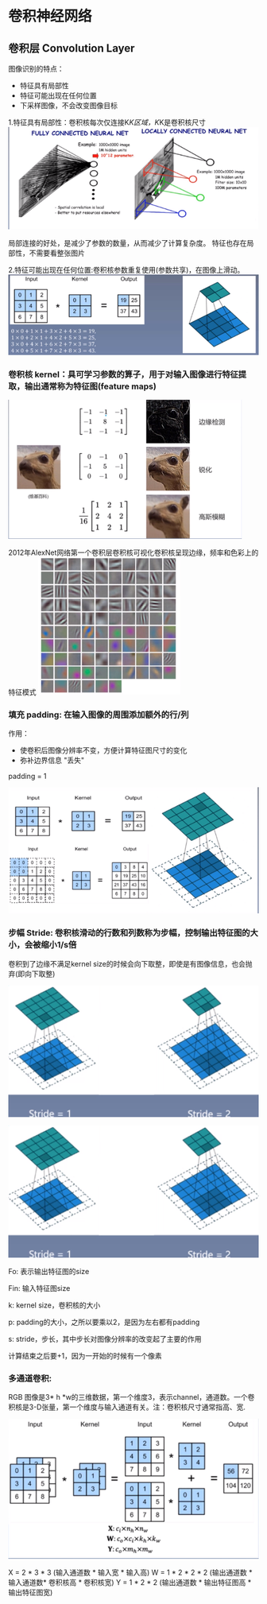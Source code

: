
# 卷积神经网络

## 卷积层 Convolution Layer

图像识别的特点：
* 特征具有局部性
* 特征可能出现在任何位置
* 下采样图像，不会改变图像目标


1.特征具有局部性：卷积核每次仅连接K*K区域，K*K是卷积核尺寸
![image](https://github.com/xiaoxingchen505/Deep_Learning_Notes/blob/master/images/conv1.png)

局部连接的好处，是减少了参数的数量，从而减少了计算复杂度。
特征也存在局部性，不需要看整张图片

2.特征可能出现在任何位置:卷积核参数重复使用(参数共享)，在图像上滑动。
![image](https://github.com/xiaoxingchen505/Deep_Learning_Notes/blob/master/images/conv2.png)

### 卷积核 kernel：具可学习参数的算子，用于对输入图像进行特征提取，输出通常称为特征图(feature maps)
![image](https://github.com/xiaoxingchen505/Deep_Learning_Notes/blob/master/images/kernel.png)

2012年AlexNet网络第一个卷积层卷积核可视化卷积核呈现边缘，频率和色彩上的特征模式
![image](https://github.com/xiaoxingchen505/Deep_Learning_Notes/blob/master/images/featuremap.png)

### 填充 padding: 在输入图像的周围添加额外的行/列
作用：
* 使卷积后图像分辨率不变，方便计算特征图尺寸的变化
* 弥补边界信息 "丢失"

padding = 1

![image](https://github.com/xiaoxingchen505/Deep_Learning_Notes/blob/master/images/padding.png)


### 步幅 Stride: 卷积核滑动的行数和列数称为步幅，控制输出特征图的大小，会被缩小1/s倍

卷积到了边缘不满足kernel size的时候会向下取整，即使是有图像信息，也会抛弃(即向下取整)

![image](https://github.com/xiaoxingchen505/Deep_Learning_Notes/blob/master/images/stride.png)

![image](https://github.com/xiaoxingchen505/Deep_Learning_Notes/blob/master/images/stride.png)

Fo: 表示输出特征图的size

Fin: 输入特征图size

k: kernel size，卷积核的大小

p: padding的大小，之所以要乘以2，是因为左右都有padding

s: stride，步长，其中步长对图像分辨率的改变起了主要的作用

计算结束之后要+1，因为一开始的时候有一个像素


### 多通道卷积:
RGB 图像是3* h *w的三维数据，第一个维度3，表示channel，通道数。一个卷积核是3-D张量，第一个维度与输入通道有关。注：卷积核尺寸通常指高、宽.

![image](https://github.com/xiaoxingchen505/Deep_Learning_Notes/blob/master/images/channel.png)

X = 2 * 3 * 3 (输入通道数 * 输入宽 * 输入高)
W = 1 * 2 * 2  * 2 (输出通道数 * 输入通道数* 卷积核高 * 卷积核宽)
Y = 1 * 2 * 2 (输出通道数 * 输出特征图高 * 输出特征图宽)
